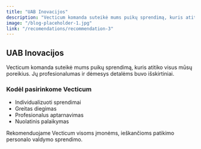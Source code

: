 ```yaml
---
title: "UAB Inovacijos"
description: "Vecticum komanda suteikė mums puikų sprendimą, kuris atitiko visus mūsų poreikius. Jų profesionalumas ir dėmesys detalėms buvo išskirtiniai."
image: "/blog-placeholder-1.jpg"
link: "/recomendations/recommendation-3"
---
```


## UAB Inovacijos

Vecticum komanda suteikė mums puikų sprendimą, kuris atitiko visus mūsų poreikius. Jų profesionalumas ir dėmesys detalėms buvo išskirtiniai.

### Kodėl pasirinkome Vecticum

- Individualizuoti sprendimai
- Greitas diegimas
- Profesionalus aptarnavimas
- Nuolatinis palaikymas

Rekomenduojame Vecticum visoms įmonėms, ieškančioms patikimo personalo valdymo sprendimo.

